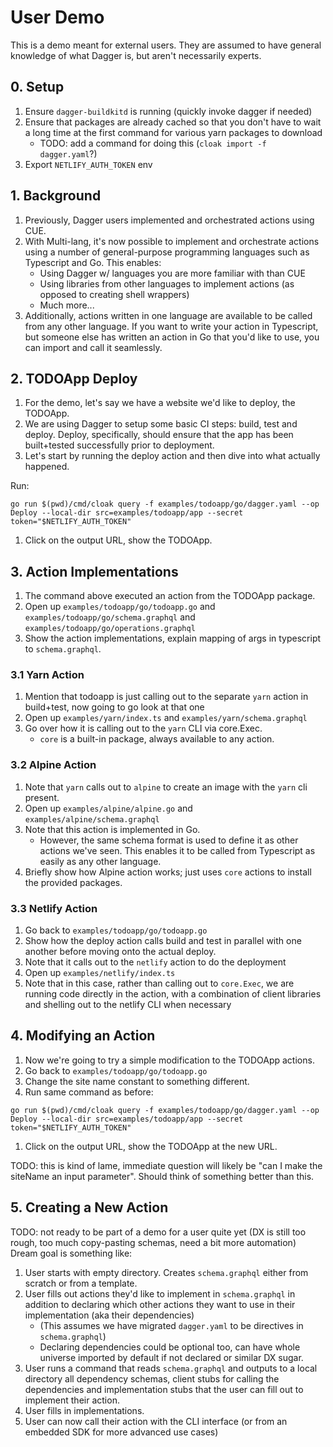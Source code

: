 # User Demo

This is a demo meant for external users. They are assumed to have general knowledge of what Dagger is, but aren't necessarily experts.

## 0. Setup

1. Ensure `dagger-buildkitd` is running (quickly invoke dagger if needed)
1. Ensure that packages are already cached so that you don't have to wait a long time at the first command for various yarn packages to download
   - TODO: add a command for doing this (`cloak import -f dagger.yaml`?)
1. Export `NETLIFY_AUTH_TOKEN` env

## 1. Background

1. Previously, Dagger users implemented and orchestrated actions using CUE.
1. With Multi-lang, it's now possible to implement and orchestrate actions using a number of general-purpose programming languages such as Typescript and Go. This enables:
   - Using Dagger w/ languages you are more familiar with than CUE
   - Using libraries from other languages to implement actions (as opposed to creating shell wrappers)
   - Much more...
1. Additionally, actions written in one language are available to be called from any other language. If you want to write your action in Typescript, but someone else has written an action in Go that you'd like to use, you can import and call it seamlessly.

## 2. TODOApp Deploy

1. For the demo, let's say we have a website we'd like to deploy, the TODOApp.
1. We are using Dagger to setup some basic CI steps: build, test and deploy. Deploy, specifically, should ensure that the app has been built+tested successfully prior to deployment.
1. Let's start by running the deploy action and then dive into what actually happened.

Run:

```console
go run $(pwd)/cmd/cloak query -f examples/todoapp/go/dagger.yaml --op Deploy --local-dir src=examples/todoapp/app --secret token="$NETLIFY_AUTH_TOKEN"
```

1. Click on the output URL, show the TODOApp.

## 3. Action Implementations

1. The command above executed an action from the TODOApp package.
1. Open up `examples/todoapp/go/todoapp.go` and `examples/todoapp/go/schema.graphql` and `examples/todoapp/go/operations.graphql`
1. Show the action implementations, explain mapping of args in typescript to `schema.graphql`.

### 3.1 Yarn Action

1. Mention that todoapp is just calling out to the separate `yarn` action in build+test, now going to go look at that one
1. Open up `examples/yarn/index.ts` and `examples/yarn/schema.graphql`
1. Go over how it is calling out to the `yarn` CLI via core.Exec.
   - `core` is a built-in package, always available to any action.

### 3.2 Alpine Action

1. Note that `yarn` calls out to `alpine` to create an image with the `yarn` cli present.
1. Open up `examples/alpine/alpine.go` and `examples/alpine/schema.graphql`
1. Note that this action is implemented in Go.
   - However, the same schema format is used to define it as other actions we've seen. This enables it to be called from Typescript as easily as any other language.
1. Briefly show how Alpine action works; just uses `core` actions to install the provided packages.

### 3.3 Netlify Action

1. Go back to `examples/todoapp/go/todoapp.go`
1. Show how the deploy action calls build and test in parallel with one another before moving onto the actual deploy.
1. Note that it calls out to the `netlify` action to do the deployment
1. Open up `examples/netlify/index.ts`
1. Note that in this case, rather than calling out to `core.Exec`, we are running code directly in the action, with a combination of client libraries and shelling out to the netlify CLI when necessary

## 4. Modifying an Action

1. Now we're going to try a simple modification to the TODOApp actions.
1. Go back to `examples/todoapp/go/todoapp.go`
1. Change the site name constant to something different.
1. Run same command as before:

```console
go run $(pwd)/cmd/cloak query -f examples/todoapp/go/dagger.yaml --op Deploy --local-dir src=examples/todoapp/app --secret token="$NETLIFY_AUTH_TOKEN"
```

1. Click on the output URL, show the TODOApp at the new URL.

TODO: this is kind of lame, immediate question will likely be "can I make the siteName an input parameter". Should think of something better than this.

## 5. Creating a New Action

TODO: not ready to be part of a demo for a user quite yet (DX is still too rough, too much copy-pasting schemas, need a bit more automation)
Dream goal is something like:

1. User starts with empty directory. Creates `schema.graphql` either from scratch or from a template.
1. User fills out actions they'd like to implement in `schema.graphql` in addition to declaring which other actions they want to use in their implementation (aka their dependencies)
   - (This assumes we have migrated `dagger.yaml` to be directives in `schema.graphql`)
   - Declaring dependencies could be optional too, can have whole universe imported by default if not declared or similar DX sugar.
1. User runs a command that reads `schema.graphql` and outputs to a local directory all dependency schemas, client stubs for calling the dependencies and implementation stubs that the user can fill out to implement their action.
1. User fills in implementations.
1. User can now call their action with the CLI interface (or from an embedded SDK for more advanced use cases)
